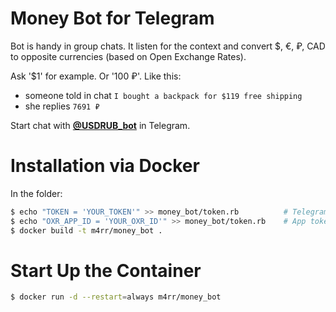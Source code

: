 # Money Bot for Telegram

Bot is handy in group chats. It listen for the context and convert $, €, ₽, CAD to opposite currencies (based on Open Exchange Rates).

Ask '$1' for example. Or '100 ₽'. Like this:
* someone told in chat `I bought a backpack for $119 free shipping`
* she replies `7691 ₽`

Start chat with **[@USDRUB_bot](https://telegram.me/USDRUB_bot)** in Telegram.

# Installation via Docker

In the folder:

```sh
$ echo "TOKEN = 'YOUR_TOKEN'" >> money_bot/token.rb          # Telegram Bot Token from @BotFather
$ echo "OXR_APP_ID = 'YOUR_OXR_ID'" >> money_bot/token.rb    # App token from Open Exchange Rates
$ docker build -t m4rr/money_bot .
```

# Start Up the Container

```sh
$ docker run -d --restart=always m4rr/money_bot
```
